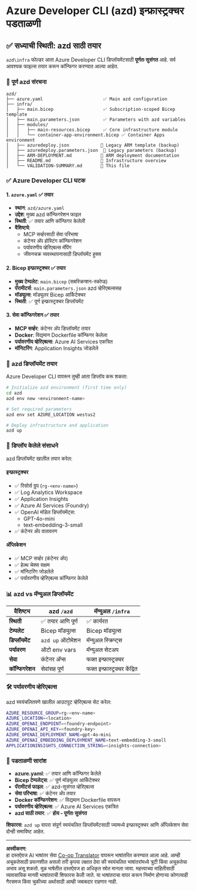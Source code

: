 <!--
CO_OP_TRANSLATOR_METADATA:
{
  "original_hash": "20ed201aa472e9936f4e0c5144626011",
  "translation_date": "2025-09-30T12:53:44+00:00",
  "source_file": "azd/infra/VALIDATION-SUMMARY.md",
  "language_code": "mr"
}
-->
# Azure Developer CLI (azd) इन्फ्रास्ट्रक्चर पडताळणी

## ✅ **सध्याची स्थिती: azd साठी तयार**

`azd\infra` फोल्डर आता Azure Developer CLI डिप्लॉयमेंटसाठी **पूर्णतः सुसंगत** आहे. सर्व आवश्यक फाइल्स तयार करून कॉन्फिगर करण्यात आल्या आहेत.

### 📁 **पूर्ण azd संरचना**
```
azd/
├── azure.yaml                       ✅ Main azd configuration
├── infra/
│   ├── main.bicep                   ✅ Subscription-scoped Bicep template
│   ├── main.parameters.json         ✅ Parameters with azd variables
│   ├── modules/
│   │   ├── main-resources.bicep     ✅ Core infrastructure module
│   │   └── container-app-environment.bicep ✅ Container Apps environment
│   ├── azuredeploy.json            📄 Legacy ARM template (backup)
│   ├── azuredeploy.parameters.json  📄 Legacy parameters (backup)
│   ├── ARM-DEPLOYMENT.md           📄 ARM deployment documentation
│   ├── README.md                   📄 Infrastructure overview
│   └── VALIDATION-SUMMARY.md       📝 This file
```

### ✅ **Azure Developer CLI घटक**

#### 1. `azure.yaml` ✅ **तयार**
- **स्थान**: `azd/azure.yaml`
- **उद्देश**: मुख्य azd कॉन्फिगरेशन फाइल
- **स्थिती**: ✅ तयार आणि कॉन्फिगर केलेली
- **वैशिष्ट्ये**:
  - MCP सर्व्हरसाठी सेवा परिभाषा
  - कंटेनर अ‍ॅप होस्टिंग कॉन्फिगरेशन
  - पर्यावरणीय व्हेरिएबल्स मॅपिंग
  - जीवनचक्र व्यवस्थापनासाठी डिप्लॉयमेंट हुक्स

#### 2. **Bicep इन्फ्रास्ट्रक्चर** ✅ **तयार**
- **मुख्य टेम्पलेट**: `main.bicep` (सबस्क्रिप्शन-स्कोप्ड)
- **पॅरामीटर्स**: `main.parameters.json` azd व्हेरिएबल्ससह
- **मॉड्यूल्स**: मॉड्युलर Bicep आर्किटेक्चर
- **स्थिती**: ✅ पूर्ण इन्फ्रास्ट्रक्चर डिप्लॉयमेंट

#### 3. **सेवा कॉन्फिगरेशन** ✅ **तयार**
- **MCP सर्व्हर**: कंटेनर अ‍ॅप डिप्लॉयमेंट तयार
- **Docker**: विद्यमान Dockerfile कॉन्फिगर केलेला
- **पर्यावरणीय व्हेरिएबल्स**: Azure AI Services एकत्रित
- **मॉनिटरिंग**: Application Insights जोडलेले

### 🚀 **azd डिप्लॉयमेंट तयार**

Azure Developer CLI वापरून तुम्ही आता डिप्लॉय करू शकता:

```bash
# Initialize azd environment (first time only)
cd azd
azd env new <environment-name>

# Set required parameters
azd env set AZURE_LOCATION westus2

# Deploy infrastructure and application
azd up
```

### 🎯 **डिप्लॉय केलेले संसाधने**

azd डिप्लॉयमेंट खालील तयार करेल:

#### **इन्फ्रास्ट्रक्चर** 
- ✅ रिसोर्स ग्रुप (`rg-<env-name>`)
- ✅ Log Analytics Workspace
- ✅ Application Insights
- ✅ Azure AI Services (Foundry)
- ✅ OpenAI मॉडेल डिप्लॉयमेंट्स:
  - GPT-4o-mini
  - text-embedding-3-small
- ✅ कंटेनर अ‍ॅप वातावरण

#### **अ‍ॅप्लिकेशन**
- ✅ MCP सर्व्हर (कंटेनर अ‍ॅप)
- ✅ हेल्थ चेक्स सक्षम
- ✅ मॉनिटरिंग जोडलेले
- ✅ पर्यावरणीय व्हेरिएबल्स कॉन्फिगर केलेले

### 📊 **azd vs मॅन्युअल डिप्लॉयमेंट**

| वैशिष्ट्य | azd `/azd` | मॅन्युअल `/infra` |
|-----------|------------|-------------------|
| **स्थिती** | ✅ तयार आणि पूर्ण | ✅ कार्यरत |
| **टेम्पलेट** | Bicep मॉड्युल्स | Bicep मॉड्युल्स |
| **डिप्लॉयमेंट** | `azd up` ऑटोमेशन | मॅन्युअल स्क्रिप्ट्स |
| **पर्यावरण** | ऑटो env vars | मॅन्युअल सेटअप |
| **सेवा** | कंटेनर अ‍ॅप्स | फक्त इन्फ्रास्ट्रक्चर |
| **कॉन्फिगरेशन** | सेवांसह पूर्ण | फक्त इन्फ्रास्ट्रक्चर केंद्रित |

### 🛠️ **पर्यावरणीय व्हेरिएबल्स**

azd स्वयंचलितपणे खालील आउटपुट व्हेरिएबल्स सेट करेल:

```bash
AZURE_RESOURCE_GROUP=rg-<env-name>
AZURE_LOCATION=<location>
AZURE_OPENAI_ENDPOINT=<foundry-endpoint>
AZURE_OPENAI_API_KEY=<foundry-key>
AZURE_OPENAI_DEPLOYMENT_NAME=gpt-4o-mini
AZURE_OPENAI_EMBEDDING_DEPLOYMENT_NAME=text-embedding-3-small
APPLICATIONINSIGHTS_CONNECTION_STRING=<insights-connection>
```

### 🚨 **पडताळणी सारांश**

- **azure.yaml**: ✅ तयार आणि कॉन्फिगर केलेले
- **Bicep टेम्पलेट्स**: ✅ पूर्ण मॉड्युलर आर्किटेक्चर
- **पॅरामीटर्स फाइल**: ✅ azd-सुसंगत व्हेरिएबल्स
- **सेवा परिभाषा**: ✅ कंटेनर अ‍ॅप तयार
- **Docker कॉन्फिगरेशन**: ✅ विद्यमान Dockerfile वापरून
- **पर्यावरणीय व्हेरिएबल्स**: ✅ Azure AI Services एकत्रित
- **azd साठी तयार**: ✅ **होय - पूर्णतः सुसंगत**

**शिफारस**: `azd up` वापरा संपूर्ण स्वयंचलित डिप्लॉयमेंटसाठी ज्यामध्ये इन्फ्रास्ट्रक्चर आणि अ‍ॅप्लिकेशन सेवा दोन्ही समाविष्ट आहेत.

---

**अस्वीकरण**:  
हा दस्तऐवज AI भाषांतर सेवा [Co-op Translator](https://github.com/Azure/co-op-translator) वापरून भाषांतरित करण्यात आला आहे. आम्ही अचूकतेसाठी प्रयत्नशील असलो तरी कृपया लक्षात ठेवा की स्वयंचलित भाषांतरांमध्ये त्रुटी किंवा अचूकतेचा अभाव असू शकतो. मूळ भाषेतील दस्तऐवज हा अधिकृत स्रोत मानला जावा. महत्त्वाच्या माहितीसाठी व्यावसायिक मानवी भाषांतराची शिफारस केली जाते. या भाषांतराचा वापर करून निर्माण होणाऱ्या कोणत्याही गैरसमज किंवा चुकीच्या अर्थासाठी आम्ही जबाबदार राहणार नाही.